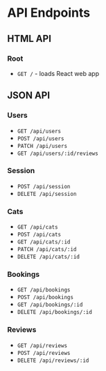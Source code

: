# API Endpoints

## HTML API

### Root

- `GET /` - loads React web app

## JSON API

### Users

- `GET /api/users`
- `POST /api/users`
- `PATCH /api/users`
- `GET /api/users/:id/reviews`

### Session

- `POST /api/session`
- `DELETE /api/session`

### Cats

- `GET /api/cats`
- `POST /api/cats`
- `GET /api/cats/:id`
- `PATCH /api/cats/:id`
- `DELETE /api/cats/:id`

### Bookings

- `GET /api/bookings`
- `POST /api/bookings`
- `GET /api/bookings/:id`
- `DELETE /api/bookings/:id`

### Reviews

- `GET /api/reviews`
- `POST /api/reviews`
- `DELETE /api/reviews/:id`
